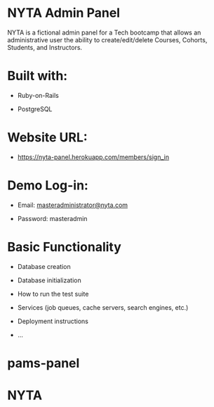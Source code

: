 # NYTA Admin Panel

NYTA is a fictional admin panel for a Tech bootcamp that allows an administrative user the ability to create/edit/delete Courses, Cohorts, Students, and Instructors.

# Built with:

* Ruby-on-Rails

* PostgreSQL

# Website URL:

* https://nyta-panel.herokuapp.com/members/sign_in

# Demo Log-in:

* Email: masteradministrator@nyta.com

* Password: masteradmin

# Basic Functionality

* Database creation

* Database initialization

* How to run the test suite

* Services (job queues, cache servers, search engines, etc.)

* Deployment instructions

* ...
# pams-panel
# NYTA
